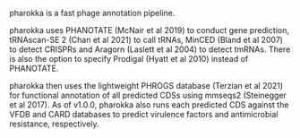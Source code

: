 pharokka is a fast phage annotation pipeline.

pharokka uses PHANOTATE (McNair et al 2019) to conduct gene prediction, tRNAscan-SE 2 (Chan et al 2021) to call tRNAs, MinCED (Bland et al 2007) to detect CRISPRs and Aragorn (Laslett et al 2004) to detect tmRNAs. There is also the option to specify Prodigal (Hyatt et al 2010) instead of PHANOTATE.

pharokka then uses the lightweight PHROGS database (Terzian et al 2021) for functional annotation of all predicted CDSs using mmseqs2 (Steinegger et al 2017). As of v1.0.0, pharokka also runs each predicted CDS against the VFDB and CARD databases to predict virulence factors and antimicrobial resistance, respectively. 
